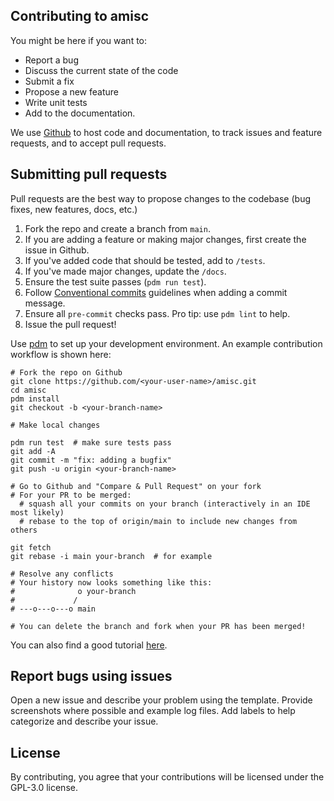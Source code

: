 ## Contributing to amisc
You might be here if you want to:

- Report a bug
- Discuss the current state of the code
- Submit a fix
- Propose a new feature
- Write unit tests
- Add to the documentation.

We use [Github](https://guides.github.com/introduction/flow/index.html) to host code and documentation, to track issues and feature requests, and to accept pull requests.

## Submitting pull requests
Pull requests are the best way to propose changes to the codebase (bug fixes, new features, docs, etc.)

1. Fork the repo and create a branch from `main`.
1. If you are adding a feature or making major changes, first create the issue in Github.
1. If you've added code that should be tested, add to `/tests`.
1. If you've made major changes, update the `/docs`.
1. Ensure the test suite passes (`pdm run test`).
1. Follow [Conventional commits](https://www.conventionalcommits.org/en/v1.0.0/) guidelines when adding a commit message.
1. Ensure all `pre-commit` checks pass. Pro tip: use `pdm lint` to help.
1. Issue the pull request!

Use [pdm](https://github.com/pdm-project/pdm) to set up your development environment. An example contribution workflow is shown here:

```shell
# Fork the repo on Github
git clone https://github.com/<your-user-name>/amisc.git
cd amisc
pdm install
git checkout -b <your-branch-name>

# Make local changes

pdm run test  # make sure tests pass
git add -A
git commit -m "fix: adding a bugfix"
git push -u origin <your-branch-name>

# Go to Github and "Compare & Pull Request" on your fork
# For your PR to be merged:
  # squash all your commits on your branch (interactively in an IDE most likely)
  # rebase to the top of origin/main to include new changes from others
  
git fetch
git rebase -i main your-branch  # for example
  
# Resolve any conflicts
# Your history now looks something like this:
#              o your-branch
#             /
# ---o---o---o main
  
# You can delete the branch and fork when your PR has been merged!
```

You can also find a good tutorial [here](https://github.com/firstcontributions/first-contributions/tree/main).

## Report bugs using issues
Open a new issue and describe your problem using the template. Provide screenshots where possible and example log files.
Add labels to help categorize and describe your issue.

## License
By contributing, you agree that your contributions will be licensed under the GPL-3.0 license.
